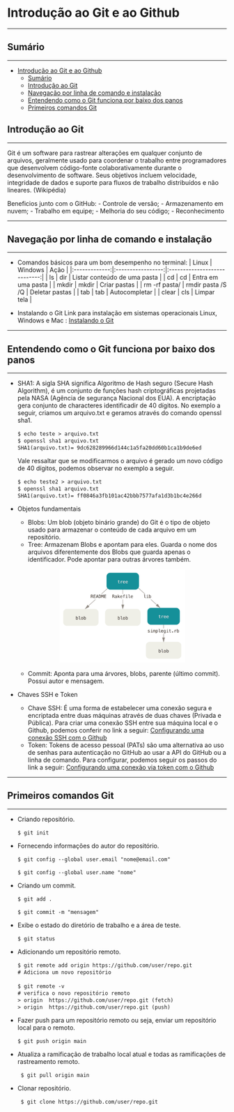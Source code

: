 # Introdução ao Git e ao Github
*******

## Sumário
*******
- [Introdução ao Git e ao Github](#introdução-ao-git-e-ao-github)
  - [Sumário](#sumário)
  - [Introdução ao Git](#introdução-ao-git)
  - [Navegação por linha de comando e instalação](#navegação-por-linha-de-comando-e-instalação)
  - [Entendendo como o Git funciona por baixo dos panos](#entendendo-como-o-git-funciona-por-baixo-dos-panos)
  - [Primeiros comandos Git](#primeiros-comandos-git)

## Introdução ao Git
*******
Git é um software para rastrear alterações em qualquer conjunto de arquivos, geralmente usado para coordenar o trabalho entre programadores que desenvolvem código-fonte colaborativamente durante o desenvolvimento de software. Seus objetivos incluem velocidade, integridade de dados e suporte para fluxos de trabalho distribuídos e não lineares. (Wikipédia)


Beneficios junto com o GitHub:
    - Controle de versão;
    - Armazenamento em nuvem;
    - Trabalho em equipe;
    - Melhoria do seu código;
    - Reconhecimento
*******
## Navegação por linha de comando e instalação
*******
- Comandos básicos para um bom desempenho no terminal:
    |     Linux     |      Windows      |             Ação             |
    |:-------------:|:-----------------:|:----------------------------:|
    |       ls      |        dir        | Listar conteúdo de uma pasta |
    |       cd      |         cd        |      Entra em uma pasta      |
    |     mkdir     |       mkdir       |         Criar pastas         |
    | rm -rf pasta/ | rmdir pasta /S /Q |        Deletar pastas        |
    |      tab      |        tab        |         Autocompletar        |
    |     clear     |        cls        |          Limpar tela         |
    
    
- Instalando o Git
   Link para instalação em sistemas operacionais Linux, Windows e Mac : [Instalando o Git]
*******
## Entendendo como o Git funciona por baixo dos panos
*******
- SHA1: A sigla SHA significa Algoritmo de Hash seguro (Secure Hash Algorithm), é um conjunto de funções hash criptográficas projetadas pela NASA (Agência de segurança Nacional dos EUA). A encriptação gera conjunto de characteres identificadir de 40 dígitos.
No exemplo a seguir, criamos um arquivo.txt e geramos através do comando openssl sha1.
    ```
    $ echo teste > arquivo.txt
    $ openssl sha1 arquivo.txt
    SHA1(arquivo.txt)= 9dc628289966d144c1a5fa20dd60b1ca1b9de6ed
    ```
    Vale ressaltar que se modificarmos o arquivo é gerado um novo código de 40 dígitos, podemos observar no exemplo a seguir.
    ```
    $ echo teste2 > arquivo.txt
    $ openssl sha1 arquivo.txt
    SHA1(arquivo.txt)= ff0846a3fb101ac42bbb7577afa1d3b1bc4e266d

    ```
- Objetos fundamentais
  - Blobs: Um blob (objeto binário grande) do Git é o tipo de objeto usado para armazenar o conteúdo de cada arquivo em um repositório.
  - Tree: Armazenam Blobs e apontam para eles. Guarda o nome dos arquivos diferentemente dos Blobs que guarda apenas o identificador. Pode apontar para outras árvores também.
  
  <p align="center">
 		<img src="figuras/git_tree.png?raw=true" alt="gite tree" width="60%" height="70%" />
  </p>

  - Commit: Aponta para uma árvores, blobs, parente (último commit). Possui autor e mensagem.

- Chaves SSH e Token
  - Chave SSH: É uma forma de estabelecer uma conexão segura e encriptada entre duas máquinas através de duas chaves (Privada e Pública). Para criar uma conexão SSH entre sua máquina local e o Github, podemos conferir no link a seguir:
  [Configurando uma conexão SSH com o Github]
  - Token: Tokens de acesso pessoal (PATs) são uma alternativa ao uso de senhas para autenticação no GitHub ao usar a API do GitHub ou a linha de comando. Para configurar, podemos seguir os passos do link a seguir:
  [Configurando uma conexão via token com o Github]

*******
## Primeiros comandos Git
*******

- Criando repositório.
  ```shell
  $ git init
  ```
- Fornecendo informações do autor do repositório.
    ```shell
  $ git config --global user.email "nome@email.com"
  ```
  ```shell
  $ git config --global user.name "nome"
  ```
- Criando um commit.
  ```shell
  $ git add .
  ```
  ```shell
  $ git commit -m "mensagem"
  ```
- Exibe o estado do diretório de trabalho e a área de teste.
  ```shell
  $ git status
  ```
- Adicionando um repositório remoto.
  ```shell
  $ git remote add origin https://github.com/user/repo.git
  # Adiciona um novo repositório

  $ git remote -v
  # verifica o novo repositório remoto
  > origin  https://github.com/user/repo.git (fetch)
  > origin  https://github.com/user/repo.git (push)
   ```
- Fazer push para um repositório remoto ou seja, enviar um repositório local para o remoto.
  ```shell
  $ git push origin main
   ```
- Atualiza a ramificação de trabalho local atual e todas as ramificações de rastreamento remoto. 
  ```shell
   $ git pull origin main
   ```
- Clonar repositório.
  ```shell
   $ git clone https://github.com/user/repo.git
   ```



[Instalando o Git]: <https://git-scm.com/book/pt-br/v2/Come%C3%A7ando-Instalando-o-Git>
[Configurando uma conexão SSH com o Github]: <https://docs.github.com/en/authentication/connecting-to-github-with-ssh/about-ssh>

[Configurando uma conexão via token com o Github]: <https://docs.github.com/en/authentication/keeping-your-account-and-data-secure/creating-a-personal-access-token>